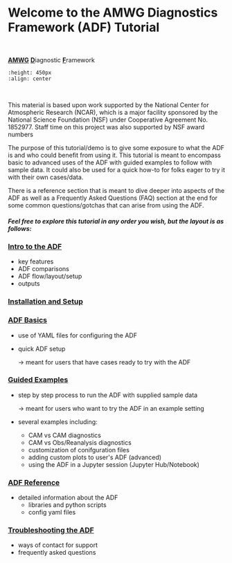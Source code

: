 # Welcome to the AMWG Diagnostics Framework (ADF) Tutorial


<br>

<u>**AMWG**</u> <u>**D**</u>iagnostic <u>**F**</u>ramework



```{image} images/adf_stats_image.jpeg
:height: 450px
:align: center
```
<br>
<div></div>


This material is based upon work supported by the National Center for Atmospheric Research (NCAR), which is a major facility sponsored by the National Science Foundation (NSF) under Cooperative Agreement No. 1852977. Staff time on this project was also supported by NSF award numbers <???>


The purpose of this tutorial/demo is to give some exposure to what the ADF is and who could benefit from using it. This tutorial is meant to encompass basic to advanced uses of the ADF with guided examples to follow with sample data. It could also be used for a quick how-to for folks eager to try it with their own cases/data. 

There is a reference section that is meant to dive deeper into aspects of the ADF as well as a Frequently Asked Questions (FAQ) section at the end for some common questions/gotchas that can arise from using the ADF.

<h5>Feel free to explore this tutorial in any order you wish, but the layout is as follows:</h5>

<h3><u>Intro to the ADF</u></h3>

 - key features
 - ADF comparisons
 - ADF flow/layout/setup
 - outputs
 
<h3><u>Installation and Setup</u></h3>

<h3><u>ADF Basics</u></h3>

 - use of YAML files for configuring the ADF
 - quick ADF setup
   
   -> meant for users that have cases ready to try with the ADF
   
<h3><u>Guided Examples</u></h3>

 - step by step process to run the ADF with supplied sample data
   
   -> meant for users who want to try the ADF in an example setting

- several examples including:
   * CAM vs CAM diagnostics
   * CAM vs Obs/Reanalysis diagnostics
   * customization of conifguration files
   * adding custom plots to user's ADF (advanced)
   * using the ADF in a Jupyter session (Jupyter Hub/Notebook)

<h3><u>ADF Reference</u></h3>

 - detailed information about the ADF
   * libraries and python scripts
   * config yaml files
   
<h3><u>Troubleshooting the ADF</u></h3>

 - ways of contact for support
 - frequently asked questions